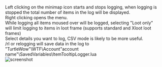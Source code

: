 Left clicking on the minimap icon starts and stops logging, when logging is stopped the total number of items in the log will be displayed.  
Right clicking opens the menu.  
While logging all items moused over will be logged, selecting "Loot only" will limit logging to items in loot frame (supports standard and Xloot loot frames)  
Select details you want to log, CSV mode is likely to be more useful.  
/rl or relogging will save data in the log to "TurtleWow"\WTF\Account\"account name"\SavedVariables\ItemTooltipLogger.lua   
![screenshot](https://raw.githubusercontent.com/McPewPew/desktop-tutorial/refs/heads/main/ItemTooltipLogger.png?token=GHSAT0AAAAAACZ3XC6T2XCGCMBJQQ4B7OWAZ5DAYCQ)  

